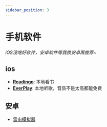 ```yaml
---
sidebar_position: 3
---
```


# 手机软件

*iOS没啥好软件，安卓软件等我换安卓再推荐~*

## ios

- **[Readingo](https://superapp.top/)**: 本地看书
- **[EverPlay](https://apps.apple.com/cn/app/ever-play-hifi-%E9%AB%98%E6%B8%85%E7%BD%91%E7%9B%98%E9%9F%B3%E4%B9%90%E6%92%AD%E6%94%BE%E5%99%A8/id1202642773)**: 本地听歌，音质不是太高都能免费

## 安卓

- [雷电模拟器](https://www.puresys.net/717.html)


